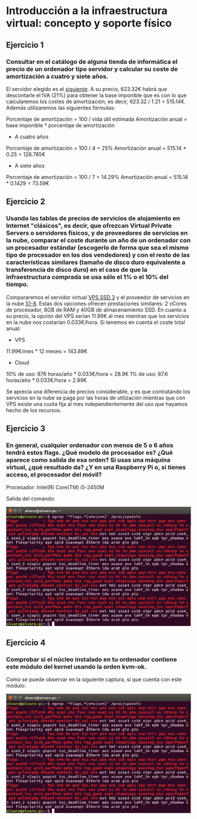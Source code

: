 # Introducción a la infraestructura virtual: concepto y soporte físico

## Ejercicio 1

### Consultar en el catálogo de alguna tienda de informática el precio de un ordenador tipo servidor y calcular su coste de amortización a cuatro y siete años.

El servidor elegido es el [siguiente](https://www.amazon.es/dp/B018FUYLP6/ref=psdc_938009031_t2_B01LXZTH2Q). A su precio, 623.32€ habrá que descontarle el IVA (21%) para obtener la base imponible que es con lo que calcularemos los costes de amortización, es decir, 623.32 / 1.21 = 515.14€. Además utilizaremos las siguientes fórmulas:

Porcentaje de amortización = 100 / vida útil estimada
Amortización anual = base imponible * porcentaje de amortización

* A cuatro años

 Porcentaje de amortización = 100 / 4 = 25%
 Amortización anual = 515.14 * 0.25 = 128.785€

* A siete años

 Porcentaje de amortización = 100 / 7 = 14.29%
 Amortización anual = 515.14 * 0.1429 = 73.59€

## Ejercicio 2

### Usando las tablas de precios de servicios de alojamiento en Internet "clásicos", es decir, que ofrezcan Virtual Private Servers o servidores físicos, y de proveedores de servicios en la nube, comparar el coste durante un año de un ordenador con un procesador estándar (escogerlo de forma que sea el mismo tipo de procesador en los dos vendedores) y con el resto de las características similares (tamaño de disco duro equivalente a transferencia de disco duro) en el caso de que la infraestructura comprada se usa sólo el 1% o el 10% del tiempo.

Compararemos el servidor virtual [VPS SSD 3](https://www.ovh.es/vps/vps-ssd.xml) y el proveedor de servicios en la nube [S1-8](https://www.ovh.es/public-cloud/instancias/precios/). Estas dos opciones ofrecen prestaciones similares: 2 vCores de procesador, 8GB de RAM y 40GB de almacenamiento SSD. En cuanto a su precio, la opción del VPS serían 11.99€ al mes mientras que los servicios en la nube nos costarían 0.033€/hora. Si tenemos en cuenta el coste total anual:

* VPS

 11.99€/mes * 12 meses = 143.88€

* Cloud

 10% de uso: 876 horas/año * 0.033€/hora = 28.9€
 1% de uso: 87.6 horas/año * 0.033€/hora = 2.89€

Se aprecia una diferencia de precios considerable, y es que contratando los servicios en la nube se paga por las horas de utilización mientras que con VPS existe una cuota fija al mes independientemente del uso que hayamos hecho de los recursos.

## Ejercicio 3

### En general, cualquier ordenador con menos de 5 o 6 años tendrá estos flags. ¿Qué modelo de procesador es? ¿Qué aparece como salida de esa orden? Si usas una máquina virtual, ¿qué resultado da? ¿Y en una Raspberry Pi o, si tienes acceso, el procesador del móvil?

Procesador: Intel(R) Core(TM) i5-2450M

Salida del comando:

![alt text](https://github.com/alvaromgs/ejerciciosIV-1718/blob/master/img/ej3.png "Salida del comando egrep '^flags.*(vmx|svm)' /proc/cpuinfo")

## Ejercicio 4

### Comprobar si el núcleo instalado en tu ordenador contiene este módulo del kernel usando la orden kvm-ok.

Como se puede observar en la siguiente captura, si que cuenta con este módulo:

![alt text](https://github.com/alvaromgs/ejerciciosIV-1718/blob/master/img/ej3.png "Salida del comando kvm-ok")
